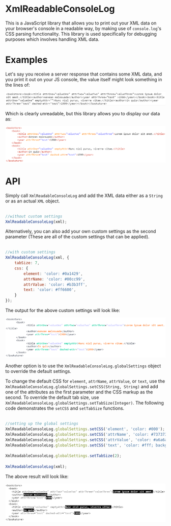 # XmlReadableConsoleLog #

This is a JavaScript library that allows you to print out your XML data on your browser's console in a readable way, by making use of `console.log`'s CSS parsing functionality. 
This library is used specifically for debugging purposes which involves handling XML data. 

# Examples #

Let's say you receive a server response that contains some XML data, and you print it out on your JS console, the value itself might look something in the lines of: 

![unreadable](imgs/xml_unreadable.png)

Which is clearly unreadable, but this library allows you to display our data as:  

![readable](imgs/xml_readable.png)

# API #

Simply call `XmlReadableConsoleLog` and add the XML data either as a `String` or as an actual `XML` object. 

```javascript 

//without custom settings
XmlReadableConsoleLog(xml);

```

Alternatively, you can also add your own custom settings as the second parameter (These are all of the custom settings that can be applied). 

```javascript 

//with custom settings
XmlReadableConsoleLog(xml, {
	tabSize: 7,
	css: {
		element: 'color: #0a1429',
		attrName: 'color: #00cc99',
		attrValue: 'color: #b3b3ff',
		text: 'color: #ff6600',
	}
});

``` 

The output for the above custom settings will look like: 

![custom settings](imgs/xml_readable_custom.png)

Another option is to use the `XmlReadableConsoleLog.globalSettings` object to override the default settings. 

To change the default CSS for `element`, `attrName`, `attrValue`, or `text`, use the `XmlReadableConsoleLog.globalSettings.setCSS(String, String)` and add one of the attributes as the first parameter and the CSS markup as the second.
To override the default tab size, use `XmlReadableConsoleLog.globalSettings.setTabSize(Integer)`. 
The following code demonstrates the `setCSS` and `setTabSize` functions.  

```javascript

//setting up the global settings
XmlReadableConsoleLog.globalSettings.setCSS('element', 'color: #000');
XmlReadableConsoleLog.globalSettings.setCSS('attrName', 'color: #737373');
XmlReadableConsoleLog.globalSettings.setCSS('attrValue', 'color: #a6a6a6; font-weight: bold;');
XmlReadableConsoleLog.globalSettings.setCSS('text', 'color: #fff; background-color: #000');

XmlReadableConsoleLog.globalSettings.setTabSize(2);

XmlReadableConsoleLog(xml);

```

The above result will look like: 

![global custom settings](imgs/xml_w_global_settings.png)